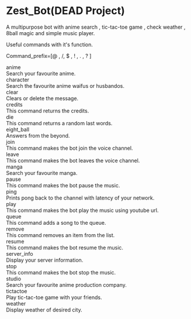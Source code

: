 # Zest_Bot(DEAD Project)

A multipurpose bot with anime search , tic-tac-toe game , check weather , 8ball magic and simple music player.

Useful commands with it's function.

Command_prefix=[@ , /, $ , ! , . , ? ]

anime\
Search your favourite anime.\
character\
Search the favourite anime waifus or husbandos.\
clear\
Clears or delete the message.\
credits\
This command returns the credits.\
die\
This command returns a random last words.\
eight_ball\
Answers from the beyond.\
join\
This command makes the bot join the voice channel.\
leave\
This command makes the bot leaves the voice channel.\
manga\
Search your favourite manga.\
pause\
This command makes the bot pause the music.\
ping\
Prints pong back to the channel with latency of your network.\
play\
This command makes the bot play the music using youtube url.\
queue\
This command adds a song to the queue.\
remove\
This command removes an item from the list.\
resume\
This command makes the bot resume the music.\
server_info\
Display your server information.\
stop\
This command makes the bot stop the music.\
studio\
Search your favourite anime production company.\
tictactoe\
Play tic-tac-toe game with your friends.\
weather\
Display weather of desired city.

